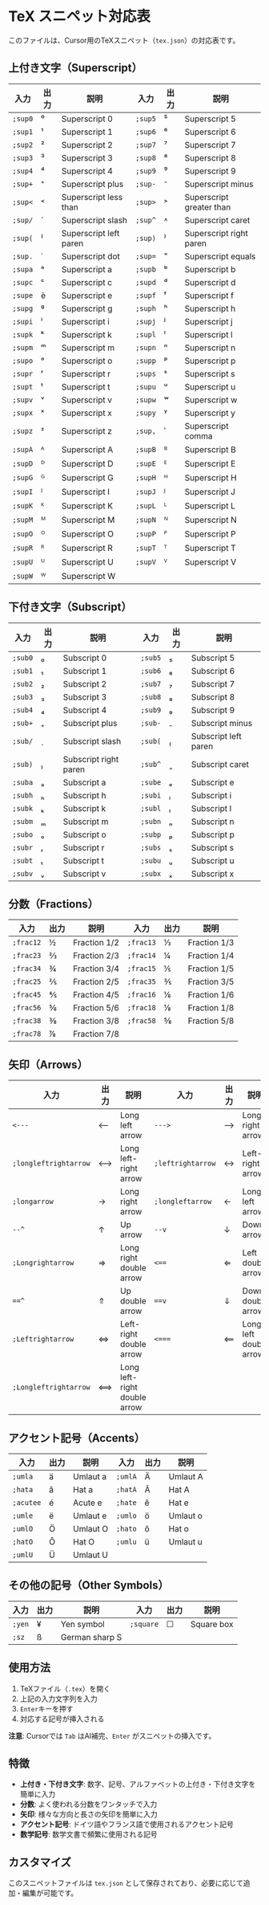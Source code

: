 # TeX スニペット対応表

このファイルは、Cursor用のTeXスニペット（`tex.json`）の対応表です。

## 上付き文字（Superscript）

| 入力 | 出力 | 説明 | 入力 | 出力 | 説明 |
|------|------|------|------|------|------|
| `;sup0` | ⁰ | Superscript 0 | `;sup5` | ⁵ | Superscript 5 |
| `;sup1` | ¹ | Superscript 1 | `;sup6` | ⁶ | Superscript 6 |
| `;sup2` | ² | Superscript 2 | `;sup7` | ⁷ | Superscript 7 |
| `;sup3` | ³ | Superscript 3 | `;sup8` | ⁸ | Superscript 8 |
| `;sup4` | ⁴ | Superscript 4 | `;sup9` | ⁹ | Superscript 9 |
| `;sup+` | ⁺ | Superscript plus | `;sup-` | ⁻ | Superscript minus |
| `;sup<` | ˂ | Superscript less than | `;sup>` | ˃ | Superscript greater than |
| `;sup/` | ˊ | Superscript slash | `;sup^` | ˄ | Superscript caret |
| `;sup(` | ⁽ | Superscript left paren | `;sup)` | ⁾ | Superscript right paren |
| `;sup.` | ˙ | Superscript dot | `;sup=` | ˭ | Superscript equals |
| `;supa` | ᵃ | Superscript a | `;supb` | ᵇ | Superscript b |
| `;supc` | ᶜ | Superscript c | `;supd` | ᵈ | Superscript d |
| `;supe` | è | Superscript e | `;supf` | ᶠ | Superscript f |
| `;supg` | ᵍ | Superscript g | `;suph` | ʰ | Superscript h |
| `;supi` | ⁱ | Superscript i | `;supj` | ʲ | Superscript j |
| `;supk` | ᵏ | Superscript k | `;supl` | ˡ | Superscript l |
| `;supm` | ᵐ | Superscript m | `;supn` | ⁿ | Superscript n |
| `;supo` | ᵒ | Superscript o | `;supp` | ᵖ | Superscript p |
| `;supr` | ʳ | Superscript r | `;sups` | ˢ | Superscript s |
| `;supt` | ᵗ | Superscript t | `;supu` | ᵘ | Superscript u |
| `;supv` | ᵛ | Superscript v | `;supw` | ʷ | Superscript w |
| `;supx` | ˣ | Superscript x | `;supy` | ʸ | Superscript y |
| `;supz` | ᶻ | Superscript z | `;sup,` | ʾ | Superscript comma |
| `;supA` | ᴬ | Superscript A | `;supB` | ᴮ | Superscript B |
| `;supD` | ᴰ | Superscript D | `;supE` | ᴱ | Superscript E |
| `;supG` | ᴳ | Superscript G | `;supH` | ᴴ | Superscript H |
| `;supI` | ᴵ | Superscript I | `;supJ` | ᴶ | Superscript J |
| `;supK` | ᴷ | Superscript K | `;supL` | ᴸ | Superscript L |
| `;supM` | ᴹ | Superscript M | `;supN` | ᴺ | Superscript N |
| `;supO` | ᴼ | Superscript O | `;supP` | ᴾ | Superscript P |
| `;supR` | ᴿ | Superscript R | `;supT` | ᵀ | Superscript T |
| `;supU` | ᵁ | Superscript U | `;supV` | ⱽ | Superscript V |
| `;supW` | ᵂ | Superscript W | | | |

## 下付き文字（Subscript）

| 入力 | 出力 | 説明 | 入力 | 出力 | 説明 |
|------|------|------|------|------|------|
| `;sub0` | ₀ | Subscript 0 | `;sub5` | ₅ | Subscript 5 |
| `;sub1` | ₁ | Subscript 1 | `;sub6` | ₆ | Subscript 6 |
| `;sub2` | ₂ | Subscript 2 | `;sub7` | ₇ | Subscript 7 |
| `;sub3` | ₃ | Subscript 3 | `;sub8` | ₈ | Subscript 8 |
| `;sub4` | ₄ | Subscript 4 | `;sub9` | ₉ | Subscript 9 |
| `;sub+` | ₊ | Subscript plus | `;sub-` | ₋ | Subscript minus |
| `;sub/` | ˏ | Subscript slash | `;sub(` | ₍ | Subscript left paren |
| `;sub)` | ₎ | Subscript right paren | `;sub^` | ‸ | Subscript caret |
| `;suba` | ₐ | Subscript a | `;sube` | ₑ | Subscript e |
| `;subh` | ₕ | Subscript h | `;subi` | ᵢ | Subscript i |
| `;subk` | ₖ | Subscript k | `;subl` | ₗ | Subscript l |
| `;subm` | ₘ | Subscript m | `;subn` | ₙ | Subscript n |
| `;subo` | ₒ | Subscript o | `;subp` | ₚ | Subscript p |
| `;subr` | ᵣ | Subscript r | `;subs` | ₛ | Subscript s |
| `;subt` | ₜ | Subscript t | `;subu` | ᵤ | Subscript u |
| `;subv` | ᵥ | Subscript v | `;subx` | ₓ | Subscript x |

## 分数（Fractions）

| 入力 | 出力 | 説明 | 入力 | 出力 | 説明 |
|------|------|------|------|------|------|
| `;frac12` | ½ | Fraction 1/2 | `;frac13` | ⅓ | Fraction 1/3 |
| `;frac23` | ⅔ | Fraction 2/3 | `;frac14` | ¼ | Fraction 1/4 |
| `;frac34` | ¾ | Fraction 3/4 | `;frac15` | ⅕ | Fraction 1/5 |
| `;frac25` | ⅖ | Fraction 2/5 | `;frac35` | ⅗ | Fraction 3/5 |
| `;frac45` | ⅘ | Fraction 4/5 | `;frac16` | ⅙ | Fraction 1/6 |
| `;frac56` | ⅚ | Fraction 5/6 | `;frac18` | ⅛ | Fraction 1/8 |
| `;frac38` | ⅜ | Fraction 3/8 | `;frac58` | ⅝ | Fraction 5/8 |
| `;frac78` | ⅞ | Fraction 7/8 | | | |

## 矢印（Arrows）

| 入力 | 出力 | 説明 | 入力 | 出力 | 説明 |
|------|------|------|------|------|------|
| `<---` | ⟵ | Long left arrow | `--->` | ⟶ | Long right arrow |
| `;longleftrightarrow` | ⟷ | Long left-right arrow | `;leftrightarrow` | ↔ | Left-right arrow |
| `;longarrow` | → | Long right arrow | `;longleftarrow` | ← | Long left arrow |
| `--^` | ↑ | Up arrow | `--v` | ↓ | Down arrow |
| `;Longrightarrow` | ⇒ | Long right double arrow | `<==` | ⇐ | Left double arrow |
| `==^` | ⇑ | Up double arrow | `==v` | ⇓ | Down double arrow |
| `;Leftrightarrow` | ⇔ | Left-right double arrow | `<===` | ⟸ | Long left double arrow |
| `;Longleftrightarrow` | ⟺ | Long left-right double arrow | | | |

## アクセント記号（Accents）

| 入力 | 出力 | 説明 | 入力 | 出力 | 説明 |
|------|------|------|------|------|------|
| `;umla` | ä | Umlaut a | `;umlA` | Ä | Umlaut A |
| `;hata` | â | Hat a | `;hatA` | Â | Hat A |
| `;acutee` | é | Acute e | `;hate` | ê | Hat e |
| `;umle` | ë | Umlaut e | `;umlo` | ö | Umlaut o |
| `;umlO` | Ö | Umlaut O | `;hato` | ô | Hat o |
| `;hatO` | Ô | Hat O | `;umlu` | ü | Umlaut u |
| `;umlU` | Ü | Umlaut U | | | |

## その他の記号（Other Symbols）

| 入力 | 出力 | 説明 | 入力 | 出力 | 説明 |
|------|------|------|------|------|------|
| `;yen` | ¥ | Yen symbol | `;square` | ☐ | Square box |
| `;sz` | ß | German sharp S | | | |

## 使用方法

1. TeXファイル（`.tex`）を開く
2. 上記の入力文字列を入力
3. `Enter`キーを押す
4. 対応する記号が挿入される

**注意**: Cursorでは `Tab` はAI補完、`Enter` がスニペットの挿入です。

## 特徴

- **上付き・下付き文字**: 数字、記号、アルファベットの上付き・下付き文字を簡単に入力
- **分数**: よく使われる分数をワンタッチで入力
- **矢印**: 様々な方向と長さの矢印を簡単に入力
- **アクセント記号**: ドイツ語やフランス語で使用されるアクセント記号
- **数学記号**: 数学文書で頻繁に使用される記号

## カスタマイズ

このスニペットファイルは `tex.json` として保存されており、必要に応じて追加・編集が可能です。 